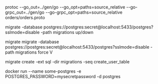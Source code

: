 

protoc --go_out=../gen/go --go_opt=paths=source_relative --go-grpc_out=../gen/go --go-grpc_opt=paths=source_relative orders/orders.proto


migrate -database postgres://postgres:secret@localhost:5433/postgres?sslmode=disable -path migrations up/down

migrate migrate -database postgres://postgres:secret@localhost:5433/postgres?sslmode=disable -path migrations force V

migrate create -ext sql -dir migrations -seq create_user_table

docker run --name some-postgres -e POSTGRES_PASSWORD=mysecretpassword -d postgres